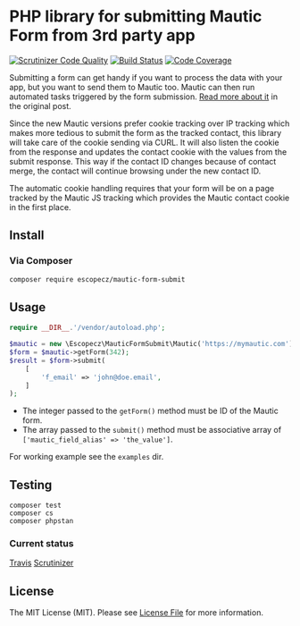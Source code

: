 # PHP library for submitting Mautic Form from 3rd party app

[![Scrutinizer Code Quality](https://scrutinizer-ci.com/g/escopecz/mautic-form-submit/badges/quality-score.png?b=master)](https://scrutinizer-ci.com/g/escopecz/mautic-form-submit/?branch=master)
[![Build Status](https://scrutinizer-ci.com/g/escopecz/mautic-form-submit/badges/build.png?b=master)](https://scrutinizer-ci.com/g/escopecz/mautic-form-submit/build-status/master)
[![Code Coverage](https://scrutinizer-ci.com/g/escopecz/mautic-form-submit/badges/coverage.png?b=master)](https://scrutinizer-ci.com/g/escopecz/mautic-form-submit/?branch=master)

Submitting a form can get handy if you want to process the data with your app, but you want to send them to Mautic too. Mautic can then run automated tasks triggered by the form submission. [Read more about it](https://medium.com/@jan_linhart/the-simplest-way-how-to-submit-a-form-data-to-mautic-1454d3afd005) in the original post.

Since the new Mautic versions prefer cookie tracking over IP tracking which makes more tedious to submit the form as the tracked contact, this library will take care of the cookie sending via CURL. It will also listen the cookie from the response and updates the contact cookie with the values from the submit response. This way if the contact ID changes because of contact merge, the contact will continue browsing under the new contact ID.

The automatic cookie handling requires that your form will be on a page tracked by the Mautic JS tracking which provides the Mautic contact cookie in the first place.

## Install

### Via Composer

```bash
composer require escopecz/mautic-form-submit
```

## Usage

```php
require __DIR__.'/vendor/autoload.php';

$mautic = new \Escopecz\MauticFormSubmit\Mautic('https://mymautic.com');
$form = $mautic->getForm(342);
$result = $form->submit(
    [
        'f_email' => 'john@doe.email',
    ]
);
```

- The integer passed to the `getForm()` method must be ID of the Mautic form.
- The array passed to the `submit()` method must be associative array of `['mautic_field_alias' => 'the_value']`.

For working example see the `examples` dir.

## Testing

```
composer test
composer cs
composer phpstan
```

### Current status

[Travis](https://travis-ci.org/escopecz/mautic-form-submit)
[Scrutinizer](https://scrutinizer-ci.com/g/escopecz/mautic-form-submit)

## License

The MIT License (MIT). Please see [License File](LICENSE.md) for more information.
